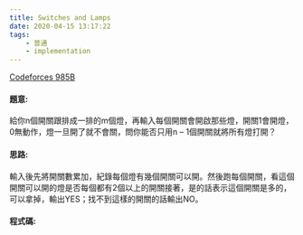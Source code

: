 ```yaml
---
title: Switches and Lamps
date: 2020-04-15 13:17:22
tags:
    - 普通
    - implementation
---
```

[Codeforces 985B](https://codeforces.com/problemset/problem/985/B)
<!-- more -->

#### 題意:
給你n個開關跟排成一排的m個燈，再輸入每個開關會開啟那些燈，開關1會開燈，0無動作，燈一旦開了就不會關，問你能否只用n – 1個開關就將所有燈打開？

#### 思路:
輸入後先將開關數累加，紀錄每個燈有幾個開關可以開。然後跑每個開關，看這個開關可以開的燈是否每個都有2個以上的開關接著，是的話表示這個開關是多的，可以拿掉，輸出YES；找不到這樣的開關的話輸出NO。

#### 程式碼:
<script src="https://gist.github.com/Daviswww/fdb447a92830049826ce20745663d70d.js"></script>